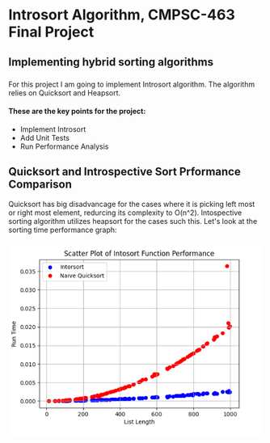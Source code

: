 # Introsort Algorithm, CMPSC-463 Final Project
## Implementing hybrid sorting algorithms
### 
 For this project I am going to implement Introsort algorithm. The algorithm relies on Quicksort and Heapsort. 

#### These are the key points for the project:

- Implement Introsort
- Add Unit Tests
- Run Performance Analysis

## Quicksort and Introspective Sort Prformance Comparison

Quicksort has big disadvancage for the cases where it is picking left most or right most element, redurcing its complexity to O(n^2). Intospective sorting algorithm utilizes heapsort for the cases such this. Let's look at the sorting time performance graph:

![introsort vs quicksort run time](https://github.com/nps5696/cmpsc463-fp/blob/develop/img/intospective_vs_quicksort.png)